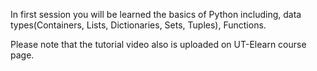 
In first session you will be learned the basics of Python including, data types(Containers, Lists, Dictionaries, Sets, Tuples), Functions.

Please note that the tutorial video also is uploaded on UT-Elearn course page.
